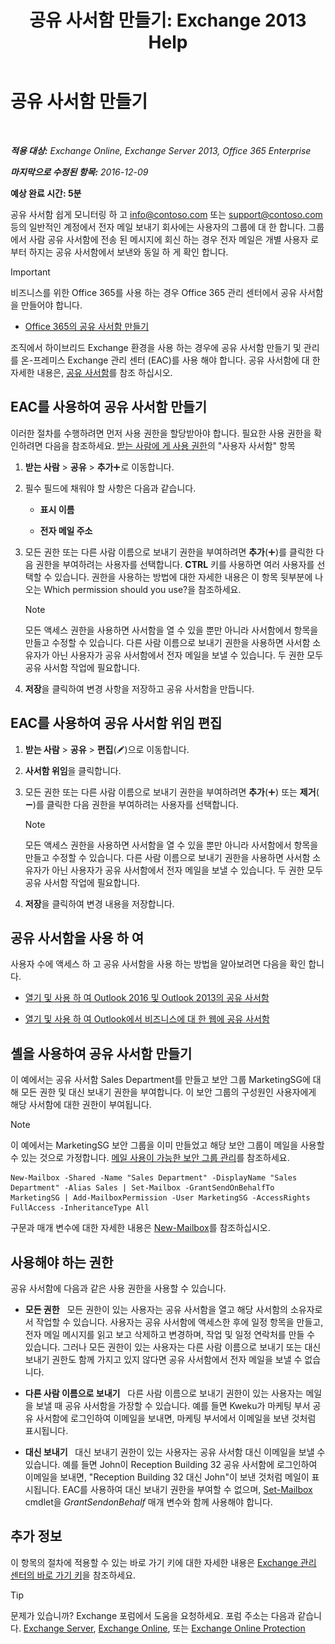 ﻿---
title: '공유 사서함 만들기: Exchange 2013 Help'
TOCTitle: 공유 사서함 만들기
ms:assetid: d34bc827-1e83-4a7f-a219-8ba9c19fe24b
ms:mtpsurl: https://technet.microsoft.com/ko-kr/library/JJ150570(v=EXCHG.150)
ms:contentKeyID: 50484258
ms.date: 05/22/2018
mtps_version: v=EXCHG.150
ms.translationtype: MT
---

# 공유 사서함 만들기

 

_**적용 대상:** Exchange Online, Exchange Server 2013, Office 365 Enterprise_

_**마지막으로 수정된 항목:** 2016-12-09_

**예상 완료 시간: 5분**

공유 사서함 쉽게 모니터링 하 고 info@contoso.com 또는 support@contoso.com 등의 일반적인 계정에서 전자 메일 보내기 회사에는 사용자의 그룹에 대 한 합니다. 그룹에서 사람 공유 사서함에 전송 된 메시지에 회신 하는 경우 전자 메일은 개별 사용자 로부터 하지는 공유 사서함에서 보낸와 동일 하 게 확인 합니다.


> [!IMPORTANT]
> 비즈니스를 위한 Office 365를 사용 하는 경우 Office 365 관리 센터에서 공유 사서함을 만들어야 합니다. 
> <UL>
> <LI>
> <P><A href="https://go.microsoft.com/fwlink/p/?linkid=834766">Office 365의 공유 사서함 만들기</A></P></LI></UL>



조직에서 하이브리드 Exchange 환경을 사용 하는 경우에 공유 사서함 만들기 및 관리를 온-프레미스 Exchange 관리 센터 (EAC)를 사용 해야 합니다. 공유 사서함에 대 한 자세한 내용은, [공유 사서함](shared-mailboxes-exchange-2013-help.md)를 참조 하십시오.

## EAC를 사용하여 공유 사서함 만들기

이러한 절차를 수행하려면 먼저 사용 권한을 할당받아야 합니다. 필요한 사용 권한을 확인하려면 다음을 참조하세요. [받는 사람에 게 사용 권한](recipients-permissions-exchange-2013-help.md)의 "사용자 사서함" 항목

1.  **받는 사람** \> **공유** \> **추가**![아이콘 추가](images/JJ218640.c1e75329-d6d7-4073-a27d-498590bbb558(EXCHG.150).gif "아이콘 추가")로 이동합니다.

2.  필수 필드에 채워야 할 사항은 다음과 같습니다.
    
      - **표시 이름**
    
      - **전자 메일 주소**

3.  모든 권한 또는 다른 사람 이름으로 보내기 권한을 부여하려면 **추가**(![아이콘 추가](images/JJ218640.c1e75329-d6d7-4073-a27d-498590bbb558(EXCHG.150).gif "아이콘 추가"))를 클릭한 다음 권한을 부여하려는 사용자를 선택합니다. **CTRL** 키를 사용하면 여러 사용자를 선택할 수 있습니다. 권한을 사용하는 방법에 대한 자세한 내용은 이 항목 뒷부분에 나오는 Which permission should you use?을 참조하세요.
    

    > [!NOTE]
    > 모든 액세스 권한을 사용하면 사서함을 열 수 있을 뿐만 아니라 사서함에서 항목을 만들고 수정할 수 있습니다. 다른 사람 이름으로 보내기 권한을 사용하면 사서함 소유자가 아닌 사용자가 공유 사서함에서 전자 메일을 보낼 수 있습니다. 두 권한 모두 공유 사서함 작업에 필요합니다.



4.  **저장**을 클릭하여 변경 사항을 저장하고 공유 사서함을 만듭니다.

## EAC를 사용하여 공유 사서함 위임 편집

1.  **받는 사람** \> **공유** \> **편집**(![편집 아이콘](images/JJ218640.6f53ccb2-1f13-4c02-bea0-30690e6ea71d(EXCHG.150).gif "편집 아이콘"))으로 이동합니다.

2.  **사서함 위임**을 클릭합니다.

3.  모든 권한 또는 다른 사람 이름으로 보내기 권한을 부여하려면 **추가**(![아이콘 추가](images/JJ218640.c1e75329-d6d7-4073-a27d-498590bbb558(EXCHG.150).gif "아이콘 추가")) 또는 **제거**(![아이콘 제거](images/Dd362328.479b6ced-8d64-4277-a725-f17fea202b28(EXCHG.150).gif "아이콘 제거"))를 클릭한 다음 권한을 부여하려는 사용자를 선택합니다.
    

    > [!NOTE]
    > 모든 액세스 권한을 사용하면 사서함을 열 수 있을 뿐만 아니라 사서함에서 항목을 만들고 수정할 수 있습니다. 다른 사람 이름으로 보내기 권한을 사용하면 사서함 소유자가 아닌 사용자가 공유 사서함에서 전자 메일을 보낼 수 있습니다. 두 권한 모두 공유 사서함 작업에 필요합니다.



4.  **저장**을 클릭하여 변경 내용을 저장합니다.

## 공유 사서함을 사용 하 여

사용자 수에 액세스 하 고 공유 사서함을 사용 하는 방법을 알아보려면 다음을 확인 합니다.

  - [열기 및 사용 하 여 Outlook 2016 및 Outlook 2013의 공유 사서함](https://go.microsoft.com/fwlink/p/?linkid=834764)

  - [열기 및 사용 하 여 Outlook에서 비즈니스에 대 한 웹에 공유 사서함](https://go.microsoft.com/fwlink/p/?linkid=834766)

## 셸을 사용하여 공유 사서함 만들기

이 예에서는 공유 사서함 Sales Department를 만들고 보안 그룹 MarketingSG에 대해 모든 권한 및 대신 보내기 권한을 부여합니다. 이 보안 그룹의 구성원인 사용자에게 해당 사서함에 대한 권한이 부여됩니다.


> [!NOTE]
> 이 예에서는 MarketingSG 보안 그룹을 이미 만들었고 해당 보안 그룹이 메일을 사용할 수 있는 것으로 가정합니다. <A href="https://docs.microsoft.com/ko-kr/exchange/recipients-in-exchange-online/manage-mail-enabled-security-groups">메일 사용이 가능한 보안 그룹 관리</A>를 참조하세요.



    New-Mailbox -Shared -Name "Sales Department" -DisplayName "Sales Department" -Alias Sales | Set-Mailbox -GrantSendOnBehalfTo MarketingSG | Add-MailboxPermission -User MarketingSG -AccessRights FullAccess -InheritanceType All

구문과 매개 변수에 대한 자세한 내용은 [New-Mailbox](https://technet.microsoft.com/ko-kr/library/aa997663\(v=exchg.150\))를 참조하십시오.

## 사용해야 하는 권한

공유 사서함에 다음과 같은 사용 권한을 사용할 수 있습니다.

  - **모든 권한**   모든 권한이 있는 사용자는 공유 사서함을 열고 해당 사서함의 소유자로서 작업할 수 있습니다. 사용자는 공유 사서함에 액세스한 후에 일정 항목을 만들고, 전자 메일 메시지를 읽고 보고 삭제하고 변경하며, 작업 및 일정 연락처를 만들 수 있습니다. 그러나 모든 권한이 있는 사용자는 다른 사람 이름으로 보내기 또는 대신 보내기 권한도 함께 가지고 있지 않다면 공유 사서함에서 전자 메일을 보낼 수 없습니다.

  - **다른 사람 이름으로 보내기**   다른 사람 이름으로 보내기 권한이 있는 사용자는 메일을 보낼 때 공유 사서함을 가장할 수 있습니다. 예를 들면 Kweku가 마케팅 부서 공유 사서함에 로그인하여 이메일을 보내면, 마케팅 부서에서 이메일을 보낸 것처럼 표시됩니다.

  - **대신 보내기**   대신 보내기 권한이 있는 사용자는 공유 사서함 대신 이메일을 보낼 수 있습니다. 예를 들면 John이 Reception Building 32 공유 사서함에 로그인하여 이메일을 보내면, "Reception Building 32 대신 John"이 보낸 것처럼 메일이 표시됩니다. EAC를 사용하여 대신 보내기 권한을 부여할 수 없으며, [Set-Mailbox](https://technet.microsoft.com/ko-kr/library/bb123981\(v=exchg.150\)) cmdlet을 *GrantSendonBehalf* 매개 변수와 함께 사용해야 합니다.

## 추가 정보

이 항목의 절차에 적용할 수 있는 바로 가기 키에 대한 자세한 내용은 [Exchange 관리 센터의 바로 가기 키](keyboard-shortcuts-in-the-exchange-admin-center-exchange-online-protection-help.md)을 참조하세요.


> [!TIP]
> 문제가 있습니까? Exchange 포럼에서 도움을 요청하세요. 포럼 주소는 다음과 같습니다. <A href="https://go.microsoft.com/fwlink/p/?linkid=60612">Exchange Server</A>, <A href="https://go.microsoft.com/fwlink/p/?linkid=267542">Exchange Online</A>, 또는 <A href="https://go.microsoft.com/fwlink/p/?linkid=285351">Exchange Online Protection</A>


